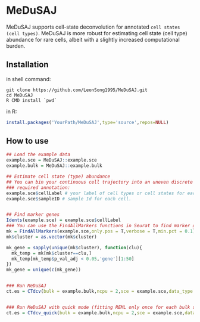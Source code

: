 # MeDuSAJ
MeDuSAJ supports cell-state deconvolution for annotated `cell states (cell types)`. MeDuSAJ is more robust for estimating cell state (cell type) abundance for rare cells, albeit with a slightly increased computational burden. 


## Installation
in shell command:
```shell
git clone https://github.com/LeonSong1995/MeDuSAJ.git
cd MeDuSAJ
R CMD install `pwd`
```
in R:
```R
install.packages('YourPath/MeDuSAJ',type='source',repos=NULL)
```

## How to use
```R
## Load the example data
example.sce = MeDuSAJ::example.sce
example.bulk = MeDuSAJ::example.bulk

## Estimate cell state (type) abundance
## You can bin your continuous cell trajectory into an uneven discrete cell state. 
### required annotation:
example.sce$cellLabel # your label of cell types or cell states for each cell.
example.sce$sampleID # sample Id for each cell.


## Find marker genes
Idents(example.sce) = example.sce$cellLabel
### You can use the FindAllMarkers functions in Seurat to find marker genes for each cell state (cell type). 
mk = FindAllMarkers(example.sce,only.pos = T,verbose = T,min.pct = 0.1) 
mk$cluster = as.vector(mk$cluster)

mk_gene = sapply(unique(mk$cluster), function(clu){
  mk_temp = mk[mk$cluster==clu,]
  mk_temp[mk_temp$p_val_adj < 0.05,'gene'][1:50]  
})
mk_gene = unique(c(mk_gene))


### Run MeDuSAJ
ct.es = CTdcv(bulk = example.bulk,ncpu = 2,sce = example.sce,data_type = 'count',gene = mk_gene)


### Run MeDuSAJ with quick mode (fitting REML only once for each bulk sample).
ct.es = CTdcv_quick(bulk = example.bulk,ncpu = 2,sce = example.sce,data_type = 'count',gene = mk_gene)
```
